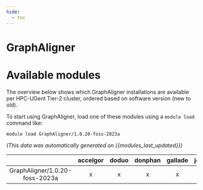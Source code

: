```yaml
---
hide:
  - toc
---
```


GraphAligner
============

# Available modules


The overview below shows which GraphAligner installations are available per HPC-UGent Tier-2 cluster, ordered based on software version (new to old).

To start using GraphAligner, load one of these modules using a `module load` command like:

```shell
module load GraphAligner/1.0.20-foss-2023a
```

*(This data was automatically generated on {{modules_last_updated}})*  

| |accelgor|doduo|donphan|gallade|joltik|litleo|shinx|
| :---: | :---: | :---: | :---: | :---: | :---: | :---: | :---: |
|GraphAligner/1.0.20-foss-2023a|x|x|x|x|x|x|x|
